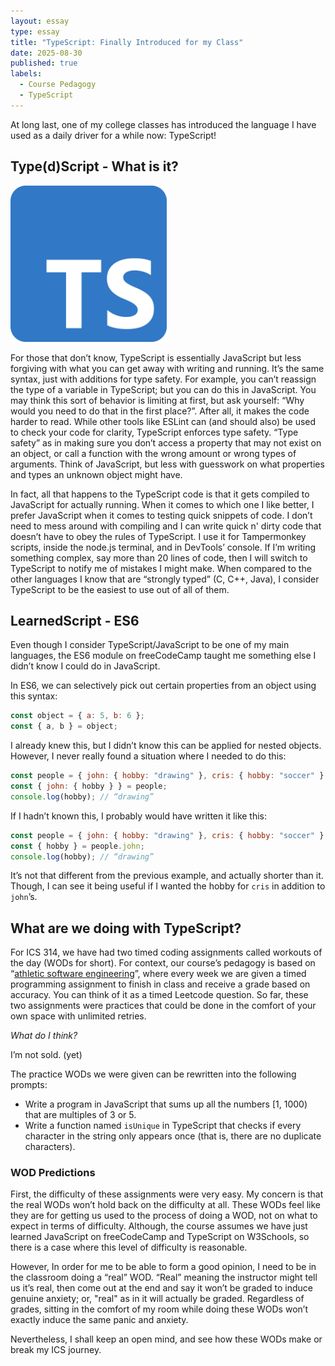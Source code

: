 ```yaml
---
layout: essay
type: essay
title: "TypeScript: Finally Introduced for my Class"
date: 2025-08-30
published: true
labels:
  - Course Pedagogy
  - TypeScript
---
```


At long last, one of my college classes has introduced the language I have used as a daily driver for a while now: TypeScript!

## Type(d)Script - What is it?

<img class="img-fluid float-start pe-4" width="250" src="../img/typescript.svg">

For those that don’t know, TypeScript is essentially JavaScript but less forgiving with what you can get away with writing and running. It’s the same syntax, just with additions for type safety. For example, you can’t reassign the type of a variable in TypeScript; but you can do this in JavaScript. You may think this sort of behavior is limiting at first, but ask yourself: “Why would you need to do that in the first place?”. After all, it makes the code harder to read. While other tools like ESLint can (and should also) be used to check your code for clarity, TypeScript enforces type safety. “Type safety” as in making sure you don’t access a property that may not exist on an object, or call a function with the wrong amount or wrong types of arguments. Think of JavaScript, but less with guesswork on what properties and types an unknown object might have.

In fact, all that happens to the TypeScript code is that it gets compiled to JavaScript for actually running. When it comes to which one I like better, I prefer JavaScript when it comes to testing quick snippets of code. I don’t need to mess around with compiling and I can write quick n' dirty code that doesn’t have to obey the rules of TypeScript. I use it for Tampermonkey scripts, inside the node.js terminal, and in DevTools’ console. If I’m writing something complex, say more than 20 lines of code, then I will switch to TypeScript to notify me of mistakes I might make. When compared to the other languages I know that are “strongly typed” (C, C++, Java), I consider TypeScript to be the easiest to use out of all of them.

## LearnedScript - ES6

Even though I consider TypeScript/JavaScript to be one of my main languages, the ES6 module on freeCodeCamp taught me something else I didn’t know I could do in JavaScript. 

In ES6, we can selectively pick out certain properties from an object using this syntax:

```js
const object = { a: 5, b: 6 };
const { a, b } = object;
```

I already knew this, but I didn’t know this can be applied for nested objects. However, I never really found a situation where I needed to do this:

```js
const people = { john: { hobby: "drawing" }, cris: { hobby: "soccer" } };
const { john: { hobby } } = people;
console.log(hobby); // “drawing”
```

If I hadn’t known this, I probably would have written it like this:

```js
const people = { john: { hobby: "drawing" }, cris: { hobby: "soccer" } };
const { hobby } = people.john;
console.log(hobby); // “drawing”
```

It’s not that different from the previous example, and actually shorter than it. Though, I can see it being useful if I wanted the hobby for `cris` in addition to `john`’s. 

## What are we doing with TypeScript?

For ICS 314, we have had two timed coding assignments called workouts of the day (WODs for short). For context, our course’s pedagogy is based on “[athletic software engineering](https://philipmjohnson.org/essays/ase-2017.html)”, where every week we are given a timed programming assignment to finish in class and receive a grade based on accuracy. You can think of it as a timed Leetcode question. So far, these two assignments were practices that could be done in the comfort of your own space with unlimited retries. 

*What do I think?*

I’m not sold. (yet)

The practice WODs we were given can be rewritten into the following prompts:
- Write a program in JavaScript that sums up all the numbers [1, 1000) that are multiples of 3 or 5.
- Write a function named `isUnique` in TypeScript that checks if every character in the string only appears once (that is, there are no duplicate characters).

### WOD Predictions

First, the difficulty of these assignments were very easy. My concern is that the real WODs won’t hold back on the difficulty at all. These WODs feel like they are for getting us used to the process of doing a WOD, not on what to expect in terms of difficulty. Although, the course assumes we have just learned JavaScript on freeCodeCamp and TypeScript on W3Schools, so there is a case where this level of difficulty is reasonable.

However, In order for me to be able to form a good opinion, I need to be in the classroom doing a “real” WOD. “Real” meaning the instructor might tell us it’s real, then come out at the end and say it won’t be graded to induce genuine anxiety; or, "real" as in it will actually be graded. Regardless of grades, sitting in the comfort of my room while doing these WODs won’t exactly induce the same panic and anxiety.

Nevertheless, I shall keep an open mind, and see how these WODs make or break my ICS journey.
